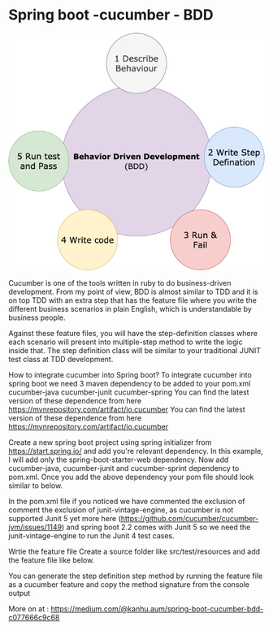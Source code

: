 # Spring boot -cucumber - BDD

![Behavior Driven Development (BDD)](BDDSteps.png)

Cucumber is one of the tools written in ruby to do business-driven development. From my point of view, BDD is almost similar to TDD and it is on top TDD with an extra step that has the feature file where you write the different business scenarios in plain English, which is understandable by business people.

Against these feature files, you will have the step-definition classes where each scenario will present into multiple-step method to write the logic inside that. The step definition class will be similar to your traditional JUNIT test class at TDD development.

How to integrate cucumber into Spring boot?
To integrate cucumber into spring boot we need 3 maven dependency to be added to your pom.xml
cucumber-java
cucumber-junit
cucumber-spring
You can find the latest version of these dependence from here https://mvnrepository.com/artifact/io.cucumber
You can find the latest version of these dependence from here https://mvnrepository.com/artifact/io.cucumber

Create a new spring boot project using spring initializer from https://start.spring.io/ and add you're relevant dependency. In this example, I will add only the spring-boot-starter-web dependency.
Now add cucumber-java, cucumber-junit and cucumber-sprint dependency to pom.xml. Once you add the above dependency your pom file should look similar to below.

In the pom.xml file if you noticed we have commented the exclusion of comment the exclusion of junit-vintage-engine, as cucumber is not supported Junit 5 yet more here (https://github.com/cucumber/cucumber-jvm/issues/1149) and spring boot 2.2 comes with Junit 5
so we need the  junit-vintage-engine to run the Junit 4 test cases.

Wrtie the feature file
Create a source folder like src/test/resources and add the feature file like below.

You can generate the step definition step method by running the feature file as a cucumber feature and copy the method signature from the console output

More on at : https://medium.com/@kanhu.aum/spring-boot-cucumber-bdd-c077666c9c68
